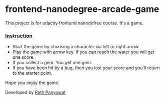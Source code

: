 # frontend-nanodegree-arcade-game

This project is for udacity frontend nanodefree course. It's a game.

### Instruction

* Start the game by choosing a character via left or right arrow.
* Play the game with arrow key. If you can reach the water you will get one score.
* If you collect a gem. You get one gem.
* If you have been hit by a bug, then you lost your score and you'll return to the starter point.

Hope you enjoy the game.

Developed by [Rath Panyowat](http://rath.asia)